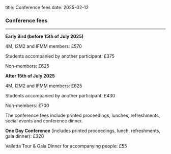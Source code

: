 title: Conference fees
date: 2025-02-12
 
### Conference fees



<hr />

<strong>Early Bird (before 15th of July 2025)</strong>

4M, I2M2 and IFMM members: £570

Students accompanied by another participant: £375

Non-members: £625

<strong>After 15th of July 2025</strong>

4M, I2M2 and IFMM members: £625

Students accompanied by another participant: £430

Non-members: £700


The conference fees include printed proceedings, lunches, refreshments, social events and conference dinner.

<strong> One Day Conference</strong> (includes printed proceedings, lunch, refreshments, gala dinner): £320

Valletta Tour & Gala Dinner for accompanying people: £55


